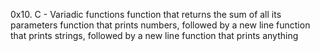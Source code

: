 0x10. C - Variadic functions
 function that returns the sum of all its parameters
 function that prints numbers, followed by a new line
 function that prints strings, followed by a new line
 function that prints anything
